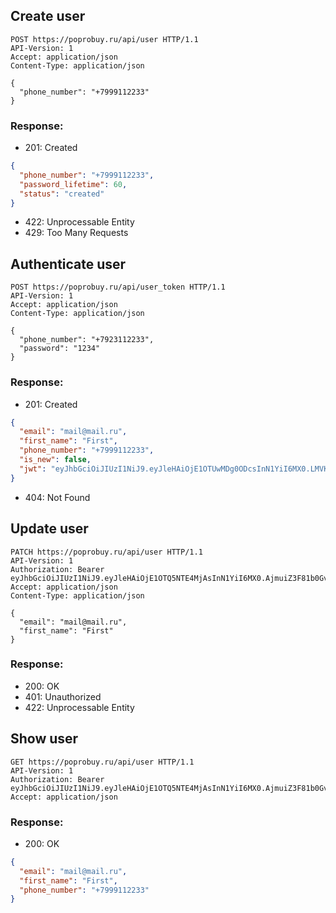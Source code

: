 ## Create user

```http
POST https://poprobuy.ru/api/user HTTP/1.1
API-Version: 1
Accept: application/json
Content-Type: application/json

{
  "phone_number": "+7999112233"
}
```

### Response:

- 201: Created

```json
{
  "phone_number": "+7999112233",
  "password_lifetime": 60,
  "status": "created"
}
```
- 422: Unprocessable Entity
- 429: Too Many Requests

## Authenticate user

```http
POST https://poprobuy.ru/api/user_token HTTP/1.1
API-Version: 1
Accept: application/json
Content-Type: application/json

{
  "phone_number": "+7923112233",
  "password": "1234"
}
```

### Response:

- 201: Created

```json
{
  "email": "mail@mail.ru",
  "first_name": "First",
  "phone_number": "+7999112233",
  "is_new": false,
  "jwt": "eyJhbGciOiJIUzI1NiJ9.eyJleHAiOjE1OTUwMDg0ODcsInN1YiI6MX0.LMVKTdeREtijPLZ_nxE69YwMxpMaU0vp4cTx5i6aLHs"
}
```

- 404: Not Found

## Update user

```http
PATCH https://poprobuy.ru/api/user HTTP/1.1
API-Version: 1
Authorization: Bearer eyJhbGciOiJIUzI1NiJ9.eyJleHAiOjE1OTQ5NTE4MjAsInN1YiI6MX0.AjmuiZ3F81b0GvrKZdqtWeRkAujueG_dGS4kJLcap6M
Accept: application/json
Content-Type: application/json

{
  "email": "mail@mail.ru",
  "first_name": "First"
}
```

### Response:

- 200: OK
- 401: Unauthorized
- 422: Unprocessable Entity

## Show user

```http
GET https://poprobuy.ru/api/user HTTP/1.1
API-Version: 1
Authorization: Bearer eyJhbGciOiJIUzI1NiJ9.eyJleHAiOjE1OTQ5NTE4MjAsInN1YiI6MX0.AjmuiZ3F81b0GvrKZdqtWeRkAujueG_dGS4kJLcap6M
Accept: application/json
```

### Response:

- 200: OK

```json
{
  "email": "mail@mail.ru",
  "first_name": "First",
  "phone_number": "+7999112233"
}
```
